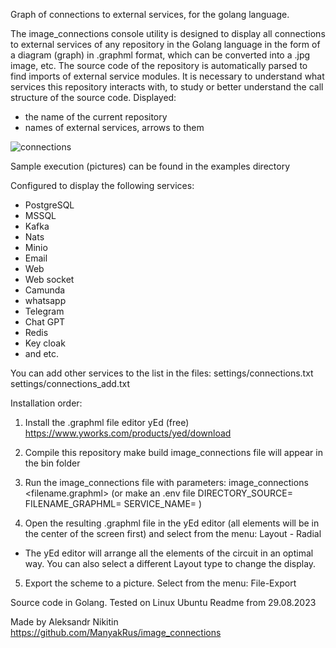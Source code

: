 Graph of connections to external services, for the golang language.

The image_connections console utility is designed to display all connections to external services of any repository in the Golang language
in the form of a diagram (graph) in .graphml format, which can be converted into a .jpg image, etc.
The source code of the repository is automatically parsed to find imports of external service modules.
It is necessary to understand what services this repository interacts with,
to study or better understand the call structure of the source code.
Displayed:
- the name of the current repository
- names of external services, arrows to them

![connections](https://github.com/ManyakRus/image_connections/assets/30662875/1126e873-ddf6-4b3a-ae48-6a8974f6c257)


Sample execution (pictures) can be found in the examples directory

Configured to display the following services:
- PostgreSQL
- MSSQL
- Kafka
- Nats
- Minio
- Email
- Web
- Web socket
- Camunda
- whatsapp
- Telegram
- Chat GPT
- Redis
- Key cloak
- and etc.

You can add other services to the list in the files:
settings/connections.txt
settings/connections_add.txt

Installation order:
1. Install the .graphml file editor yEd (free)
https://www.yworks.com/products/yed/download

2. Compile this repository
make build
image_connections file will appear in the bin folder

3. Run the image_connections file with parameters:
image_connections <your repository directory> <filename.graphml> <your repository name>
(or make an .env file
DIRECTORY_SOURCE=
FILENAME_GRAPHML=
SERVICE_NAME=
)

4. Open the resulting .graphml file in the yEd editor
(all elements will be in the center of the screen first)
and select from the menu:
Layout - Radial
- The yEd editor will arrange all the elements of the circuit in an optimal way.
You can also select a different Layout type to change the display.

5. Export the scheme to a picture.
Select from the menu:
File-Export


Source code in Golang.
Tested on Linux Ubuntu
Readme from 29.08.2023

Made by Aleksandr Nikitin
https://github.com/ManyakRus/image_connections

